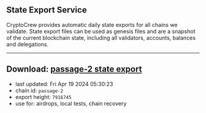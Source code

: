 ## State Export Service
CryptoCrew provides automatic daily state exports for all chains we validate. State export files can be used as genesis files and are a snapshot of the current blockchain state, including all validators, accounts, balances and delegations.

---
**Download: [passage-2 state export](https://dl-eu2.ccvalidators.com/SERVICE/passage/passage-2_export_7916745.json)**
---

- last updated: Fri Apr 19 2024 05:30:23
- chain id: `passage-2`
- export height: `7916745`
- use for: airdrops, local tests, chain recovery

